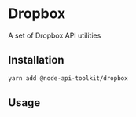 # Dropbox

A set of Dropbox API utilities

## Installation

```bash
yarn add @node-api-toolkit/dropbox
```

## Usage
